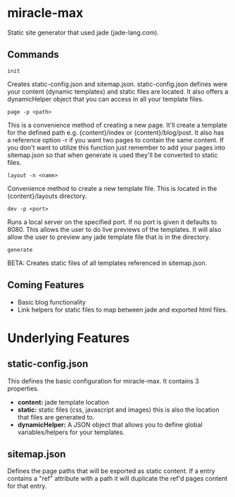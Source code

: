 
# miracle-max
Static site generator that used jade (jade-lang.com).

## Commands

```
init
```
Creates static-config.json and sitemap.json. static-config.json defines were your content (dynamic templates) and static files are located. It also offers a dynamicHelper object that you can access in all your template files.

```
page -p <path>
```
This is a convenience method of creating a new page. It'll create a template for the defined path e.g. {content}/index or {content}/blog/post. It also has a reference option -r if you want two pages to contain the same content. If you don't want to utilize this function just remember to add your pages into sitemap.json so that when generate is used they'll be converted to static files. 

```
layout -n <name>
```
Convenience method to create a new template file. This is located in the {content}/layouts directory.


```
dev -p <port>
```
Runs a local server on the specified port. If no port is given it defaults to 8080. This allows the user to do live previews of the templates. It will also allow the user to preview any jade template file that is in the directory.

```
generate
```
BETA: Creates static files of all templates referenced in sitemap.json. 

## Coming Features
- Basic blog functionality
- Link helpers for static files to map between jade and exported html files.


# Underlying Features

## static-config.json
This defines the basic configuration for miracle-max. It contains 3 properties.

- **content:** jade template location
- **static:** static files (css, javascript and images) this is also the location that files are generated to.
- **dynamicHelper:** A JSON object that allows you to define global variables/helpers for your templates.

## sitemap.json
Defines the page paths that will be exported as static content. If a entry contains a "ref" attribute with a path it will duplicate the ref'd pages content for that entry. 